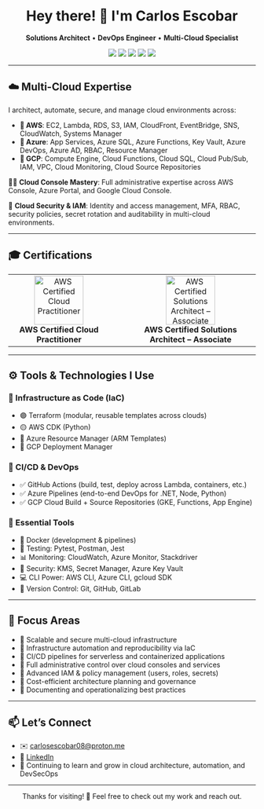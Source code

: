 <h1 align="center">Hey there! 👋 I'm Carlos Escobar</h1>

<p align="center">
  <strong>Solutions Architect</strong> • <strong>DevOps Engineer</strong> • <strong>Multi-Cloud Specialist</strong>
</p>

<p align="center">
  <img src="https://img.shields.io/badge/AWS-Expert-F7941D?logo=amazonaws" />
  <img src="https://img.shields.io/badge/Azure-Engineer-0078D4?logo=microsoftazure" />
  <img src="https://img.shields.io/badge/GCP-Specialist-4285F4?logo=googlecloud" />
  <img src="https://img.shields.io/badge/Terraform-IaC-5C4EE5?logo=terraform" />
  <img src="https://img.shields.io/badge/GitHub%20Actions-CI/CD-2088FF?logo=githubactions" />
</p>

---

## ☁️ Multi-Cloud Expertise

I architect, automate, secure, and manage cloud environments across:

- **🔶 AWS**: EC2, Lambda, RDS, S3, IAM, CloudFront, EventBridge, SNS, CloudWatch, Systems Manager
- **🔷 Azure**: App Services, Azure SQL, Azure Functions, Key Vault, Azure DevOps, Azure AD, RBAC, Resource Manager
- **🔵 GCP**: Compute Engine, Cloud Functions, Cloud SQL, Cloud Pub/Sub, IAM, VPC, Cloud Monitoring, Cloud Source Repositories

🧑‍💼 **Cloud Console Mastery**: Full administrative expertise across AWS Console, Azure Portal, and Google Cloud Console.

🔐 **Cloud Security & IAM**: Identity and access management, MFA, RBAC, security policies, secret rotation and auditability in multi-cloud environments.

---

## 🎓 Certifications

<table align="center">
  <tr>
    <td align="center">
      <a href="https://www.credly.com/badges/ce24663f-58fd-4fb9-ba05-bd620a15411f" target="_blank">
        <img src="https://images.credly.com/images/00634f82-b07f-4bbd-a6bb-53de397fc3a6/image.png" height="100" alt="AWS Certified Cloud Practitioner" />
      </a>
      <br/>
      <strong>AWS Certified Cloud Practitioner</strong>
    </td>
    <td align="center" style="padding-left: 40px;">
      <a href="https://www.credly.com/badges/34bb58e4-1151-4527-ac16-0adc3de3d35e" target="_blank">
        <img src="https://images.credly.com/images/0e284c3f-5164-4b21-8660-0d84737941bc/image.png" height="100" alt="AWS Certified Solutions Architect – Associate" />
      </a>
      <br/>
      <strong>AWS Certified Solutions Architect – Associate</strong>
    </td>
  </tr>
</table>

---

## ⚙️ Tools & Technologies I Use

### 🧱 Infrastructure as Code (IaC)
- 🟣 Terraform (modular, reusable templates across clouds)
- 🟡 AWS CDK (Python)
- 🔷 Azure Resource Manager (ARM Templates)
- 🔵 GCP Deployment Manager

### 🚀 CI/CD & DevOps
- ✅ GitHub Actions (build, test, deploy across Lambda, containers, etc.)
- ✅ Azure Pipelines (end-to-end DevOps for .NET, Node, Python)
- ✅ GCP Cloud Build + Source Repositories (GKE, Functions, App Engine)

### 🧰 Essential Tools
- 🐳 Docker (development & pipelines)
- 🧪 Testing: Pytest, Postman, Jest
- 📊 Monitoring: CloudWatch, Azure Monitor, Stackdriver
- 🔐 Security: KMS, Secret Manager, Azure Key Vault
- 💻 CLI Power: AWS CLI, Azure CLI, gcloud SDK
- 🔄 Version Control: Git, GitHub, GitLab

---

## 🧠 Focus Areas

- 🔹 Scalable and secure multi-cloud infrastructure
- 🔹 Infrastructure automation and reproducibility via IaC
- 🔹 CI/CD pipelines for serverless and containerized applications
- 🔹 Full administrative control over cloud consoles and services
- 🔹 Advanced IAM & policy management (users, roles, secrets)
- 🔹 Cost-efficient architecture planning and governance
- 🔹 Documenting and operationalizing best practices

---

## 📫 Let’s Connect

- ✉️ carlosescobar08@proton.me  
- 💼 [LinkedIn](https://www.linkedin.com/in/carlos-roberto-escobar-ibarra-91646930b) <!-- Replace with your actual LinkedIn -->
- 🎯 Continuing to learn and grow in cloud architecture, automation, and DevSecOps

---

<p align="center">
  Thanks for visiting! 🚀 Feel free to check out my work and reach out.
</p>
